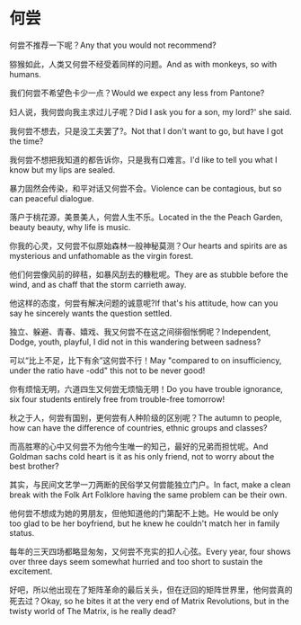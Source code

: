 # 何尝

<p><span class="chinese">何尝不推荐一下呢？</span><span class="english">Any that you would not recommend?</span></p>

<p><span class="chinese">猕猴如此，人类又何尝不经受着同样的问题。</span><span class="english">And as with monkeys, so with humans.</span></p>

<p><span class="chinese">我们何尝不希望色卡少一点？</span><span class="english">Would we expect any less from Pantone?</span></p>

<p><span class="chinese">妇人说，我何尝向我主求过儿子呢？</span><span class="english">Did I ask you for a son, my lord?' she said.</span></p>

<p><span class="chinese">我何尝不想去，只是没工夫罢了?。</span><span class="english">Not that I don't want to go, but have I got the time?</span></p>

<p><span class="chinese">我何尝不想把我知道的都告诉你，只是我有口难言。</span><span class="english">I'd like to tell you what I know but my lips are sealed.</span></p>

<p><span class="chinese">暴力固然会传染，和平对话又何尝不会。</span><span class="english">Violence can be contagious, but so can peaceful dialogue.</span></p>

<p><span class="chinese">落户于桃花源，美景美人，何尝人生不乐。</span><span class="english">Located in the the Peach Garden, beauty beauty, why life is music.</span></p>

<p><span class="chinese">你我的心灵，又何尝不似原始森林一般神秘莫测？</span><span class="english">Our hearts and spirits are as mysterious and unfathomable as the virgin forest.</span></p>

<p><span class="chinese">他们何尝像风前的碎秸，如暴风刮去的糠秕呢。</span><span class="english">They are as stubble before the wind, and as chaff that the storm carrieth away.</span></p>

<p><span class="chinese">他这样的态度，何尝有解决问题的诚意呢?</span><span class="english">If that's his attitude, how can you say he sincerely wants the question settled.</span></p>

<p><span class="chinese">独立、躲避、青春、嬉戏、我又何尝不在这之间徘徊怅惘呢？</span><span class="english">Independent, Dodge, youth, playful, I did not in this wandering between sadness?</span></p>

<p><span class="chinese">可以“比上不足，比下有余”这何尝不行！</span><span class="english">May "compared to on insufficiency, under the ratio have -odd" this not to be never good!</span></p>

<p><span class="chinese">你有烦恼无明，六道四生又何尝无烦恼无明！</span><span class="english">Do you have trouble ignorance, six four students entirely free from trouble-free tomorrow!</span></p>

<p><span class="chinese">秋之于人，何尝有国别，更何尝有人种阶级的区别呢？</span><span class="english">The autumn to people, how can have the difference of countries, ethnic groups and classes?</span></p>

<p><span class="chinese">而高胜寒的心中又何尝不为他今生唯一的知己，最好的兄弟而担忧呢。</span><span class="english">And Goldman sachs cold heart is it as his only friend, not to worry about the best brother?</span></p>

<p><span class="chinese">其实，与民间文艺学一刀两断的民俗学又何尝能独立门户。</span><span class="english">In fact, make a clean break with the Folk Art Folklore having the same problem can be their own.</span></p>

<p><span class="chinese">他何尝不想成为她的男朋友，但他知道他的门第配不上她。</span><span class="english">He would be only too glad to be her boyfriend, but he knew he couldn't match her in family status.</span></p>

<p><span class="chinese">每年的三天四场都略显匆匆，又何尝不充实的扣人心弦。</span><span class="english">Every year, four shows over three days seem somewhat hurried and too short to sustain the excitement.</span></p>

<p><span class="chinese">好吧，所以他出现在了矩阵革命的最后关头，但在迂回的矩阵世界里，他何尝真的死去过？</span><span class="english">Okay, so he bites it at the very end of Matrix Revolutions, but in the twisty world of The Matrix, is he really dead?</span></p>

